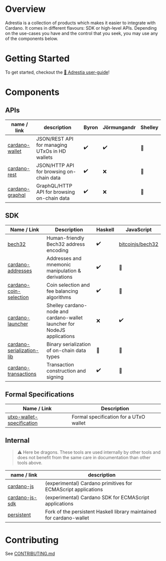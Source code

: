 # Overview

Adrestia is a collection of products which makes it easier to integrate with Cardano. It comes in different flavours: SDK or high-level APIs. Depending on the use-cases you have and the control that you seek, you may use any of the components below.

# Getting Started


To get started, checkout the [📘 Adrestia user-guide](https://input-output-hk.github.io/adrestia/)! 


# Components

## APIs

name / link       | description                                    | Byron              | Jörmungandr        | Shelley
---               | ---                                            | ---                | ---                | ---
[cardano-wallet]  | JSON/REST API for managing UTxOs in HD wallets | :heavy_check_mark: | :heavy_check_mark: | :construction:
[cardano-rest]    | JSON/HTTP API for browsing on-chain data       | :heavy_check_mark: | :x:                | :construction:
[cardano-graphql] | GraphQL/HTTP API for browsing on-chain data    | :heavy_check_mark: | :x:                | :construction:


## SDK

Name / Link                 | Description                                                              | Haskell            | JavaScript
---                         | ---                                                                      | ---                | ---
[bech32]                    | Human-friendly Bech32 address encoding                                   | :heavy_check_mark: | [bitcoinjs/bech32](https://github.com/bitcoinjs/bech32)
[cardano-addresses]         | Addresses and mnemonic manipulation & derivations                        | :heavy_check_mark: | :construction:
[cardano-coin-selection]    | Coin selection and fee balancing algorithms                              | :heavy_check_mark: | :construction:
[cardano-launcher]          | Shelley cardano-node and cardano-wallet launcher for NodeJS applications | :x:                | :heavy_check_mark:
[cardano-serialization-lib] | Binary serialization of on-chain data types                              | :construction:     | :construction:
[cardano-transactions]      | Transaction construction and signing                                     | :heavy_check_mark: | :construction:

## Formal Specifications 

Name / Link                 | Description                                       
---                         | ---                                               
[utxo-wallet-specification] | Formal specification for a UTxO wallet            

## Internal

> :warning: Here be dragons. These tools are used internally by other tools and
> does not benefit from the same care in documentation than other tools above.

name / link        | description
---                | ---
[cardano-js]       | (experimental) Cardano primitives for ECMAScript applications
[cardano-js-sdk]   | (experimental) Cardano SDK for ECMAScript applications
[persistent]       | Fork of the persistent Haskell library maintained for cardano-wallet


[cardano-wallet]: https://github.com/input-output-hk/cardano-wallet
[cardano-rest]: https://github.com/input-output-hk/cardano-rest
[cardano-graphql]: https://github.com/input-output-hk/cardano-graphql
[cardano-coin-selection]: https://github.com/input-output-hk/cardano-coin-selection
[cardano-addresses]: https://github.com/input-output-hk/cardano-addresses
[cardano-transactions]: https://github.com/input-output-hk/cardano-transactions
[cardano-serialization-lib]: https://github.com/Emurgo/cardano-serialization-lib 
[bech32]: https://github.com/input-output-hk/bech32
[utxo-wallet-specification]: https://github.com/input-output-hk/utxo-wallet-specification
[cardano-launcher]: https://github.com/input-output-hk/cardano-launcher
[cardano-js]: https://github.com/input-output-hk/cardano-js
[cardano-js-sdk]: https://github.com/input-output-hk/cardano-js-sdk
[persistent]: https://github.com/input-output-hk/persistent

# Contributing

See [CONTRIBUTING.md](CONTRIBUTING.md)
